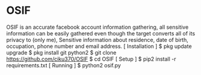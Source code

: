 # OSIF
OSIF is an accurate facebook account information gathering, all sensitive information can be easily gathered even though the target converts all of its privacy to (only me), Sensitive information about residence, date of birth, occupation, phone number and email address.  [ Installation ]   $ pkg update upgrade  $ pkg install git python2  $ git clone https://github.com/ciku370/OSIF  $ cd OSIF   [ Setup ]  $ pip2 install -r requirements.txt   [ Running ]  $ python2 osif.py
